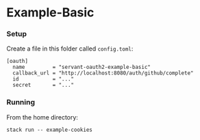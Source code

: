 # Example-Basic

### Setup

Create a file in this folder called `config.toml`:

```
[oauth]
  name         = "servant-oauth2-example-basic"
  callback_url = "http://localhost:8080/auth/github/complete"
  id           = "..."
  secret       = "..."
```

### Running

From the home directory:

```
stack run -- example-cookies
```

